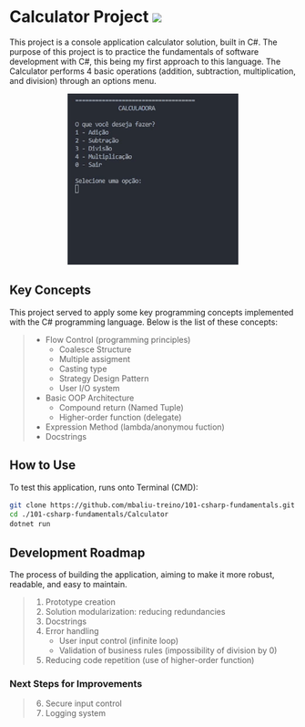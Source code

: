 # Calculator Project <img src="https://cdn.jsdelivr.net/gh/devicons/devicon@latest/icons/csharp/csharp-original.svg" height=25/>

This project is a console application calculator solution, built in C#. The purpose of this project is to practice the fundamentals of software development with C#, this being my first approach to this language. The Calculator performs 4 basic operations (addition, subtraction, multiplication, and division) through an options menu.

<p align=center><img src="./docs/docs_usage.gif"/></p>

## Key Concepts

This project served to apply some key programming concepts implemented with the C# programming language. Below is the list of these concepts:


>   * Flow Control (programming principles)
>       * Coalesce Structure
>       * Multiple assigment
>       * Casting type
>       * Strategy Design Pattern
>       * User I/O system
>   * Basic OOP Architecture
>       * Compound return (Named Tuple)
>       * Higher-order function (delegate)
>   * Expression Method (lambda/anonymou fuction)
>   * Docstrings


## How to Use

To test this application, runs onto Terminal (CMD):

```bash
git clone https://github.com/mbaliu-treino/101-csharp-fundamentals.git
cd ./101-csharp-fundamentals/Calculator
dotnet run
```

## Development Roadmap

The process of building the application, aiming to make it more robust, readable, and easy to maintain.

>1. Prototype creation
>2. Solution modularization: reducing redundancies
>3. Docstrings
>4. Error handling
>    * User input control (infinite loop)
>    * Validation of business rules (impossibility of division by 0)
>5. Reducing code repetition (use of higher-order function)


### Next Steps for Improvements

>6. Secure input control
>7. Logging system